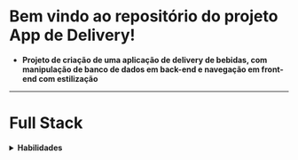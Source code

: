 # Bem vindo ao repositório do projeto App de Delivery!

 - **Projeto de criação de uma aplicação de delivery de bebidas, com manipulação de banco de dados em back-end e navegação em front-end com estilização**

---

# Full Stack

<details>
  <summary>
    <strong>Habilidades</strong>
  </summary><br>

  - **Tecnologias utilizadas em front-end:** JavaScript, React, React Hooks, Docker, Axios, CSS , React-Bootstrap;
  
  - **Tecnologias utilizadas em back-end:** JavaScript, Docker, ORM Sequelize
</details>


